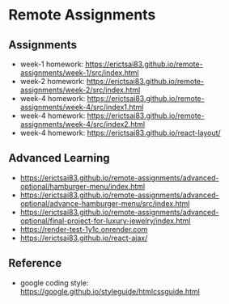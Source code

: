 # Remote Assignments

## Assignments

- week-1 homework: https://erictsai83.github.io/remote-assignments/week-1/src/index.html
- week-2 homework: https://erictsai83.github.io/remote-assignments/week-2/src/index.html
- week-4 homework: https://erictsai83.github.io/remote-assignments/week-4/src/index1.html
- week-4 homework: https://erictsai83.github.io/remote-assignments/week-4/src/index2.html
- week-4 homework: https://erictsai83.github.io/react-layout/

## Advanced Learning

- https://erictsai83.github.io/remote-assignments/advanced-optional/hamburger-menu/index.html
- https://erictsai83.github.io/remote-assignments/advanced-optional/advance-hamburger-menu/src/index.html
- https://erictsai83.github.io/remote-assignments/advanced-optional/final-project-for-luxury-jewelry/index.html
- https://render-test-1y1c.onrender.com
- https://erictsai83.github.io/react-ajax/

## Reference

- google coding style: https://google.github.io/styleguide/htmlcssguide.html
